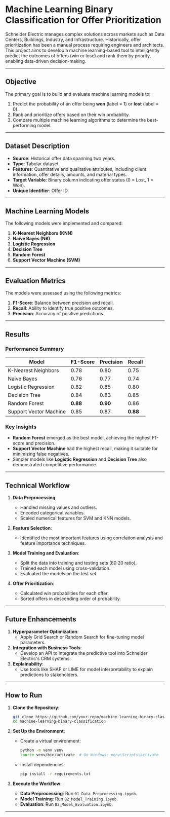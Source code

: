 
# **Machine Learning Binary Classification for Offer Prioritization**

Schneider Electric manages complex solutions across markets such as Data Centers, Buildings, Industry, and Infrastructure. Historically, offer prioritization has been a manual process requiring engineers and architects. This project aims to develop a machine learning-based tool to intelligently predict the outcomes of offers (win or lose) and rank them by priority, enabling data-driven decision-making.

---

## **Objective**
The primary goal is to build and evaluate machine learning models to:
1. Predict the probability of an offer being **won** (label = 1) or **lost** (label = 0).
2. Rank and prioritize offers based on their win probability.
3. Compare multiple machine learning algorithms to determine the best-performing model.

---

## **Dataset Description**
- **Source**: Historical offer data spanning two years.
- **Type**: Tabular dataset.
- **Features**: Quantitative and qualitative attributes, including client information, offer details, amounts, and material types.
- **Target Variable**: Binary column indicating offer status (0 = Lost, 1 = Won).
- **Unique Identifier**: Offer ID.

---

## **Machine Learning Models**
The following models were implemented and compared:
1. **K-Nearest Neighbors (KNN)**
2. **Naive Bayes (NB)**
3. **Logistic Regression**
4. **Decision Tree**
5. **Random Forest**
6. **Support Vector Machine (SVM)**

---

## **Evaluation Metrics**
The models were assessed using the following metrics:
1. **F1-Score**: Balance between precision and recall.
2. **Recall**: Ability to identify true positive outcomes.
3. **Precision**: Accuracy of positive predictions.

---

## **Results**
### **Performance Summary**

| **Model**             | **F1-Score** | **Precision** | **Recall** |
|------------------------|--------------|---------------|------------|
| K-Nearest Neighbors    | 0.78         | 0.80          | 0.75       |
| Naive Bayes            | 0.76         | 0.77          | 0.74       |
| Logistic Regression    | 0.82         | 0.85          | 0.80       |
| Decision Tree          | 0.84         | 0.83          | 0.85       |
| Random Forest          | **0.88**     | **0.90**      | 0.86       |
| Support Vector Machine | 0.85         | 0.87          | **0.88**   |

### **Key Insights**
- **Random Forest** emerged as the best model, achieving the highest F1-score and precision.
- **Support Vector Machine** had the highest recall, making it suitable for minimizing false negatives.
- Simpler models like **Logistic Regression** and **Decision Tree** also demonstrated competitive performance.

---

## **Technical Workflow**
1. **Data Preprocessing**:
   - Handled missing values and outliers.
   - Encoded categorical variables.
   - Scaled numerical features for SVM and KNN models.

2. **Feature Selection**:
   - Identified the most important features using correlation analysis and feature importance techniques.

3. **Model Training and Evaluation**:
   - Split the data into training and testing sets (80:20 ratio).
   - Trained each model using cross-validation.
   - Evaluated the models on the test set.

4. **Offer Prioritization**:
   - Calculated win probabilities for each offer.
   - Sorted offers in descending order of probability.

---

## **Future Enhancements**
1. **Hyperparameter Optimization**:
   - Apply Grid Search or Random Search for fine-tuning model parameters.
2. **Integration with Business Tools**:
   - Develop an API to integrate the predictive tool into Schneider Electric's CRM systems.
3. **Explainability**:
   - Use tools like SHAP or LIME for model interpretability to explain predictions to stakeholders.

---

## **How to Run**
1. **Clone the Repository**:
   ```bash
   git clone https://github.com/your-repo/machine-learning-binary-classification.git
   cd machine-learning-binary-classification
   ```

2. **Set Up the Environment**:
   - Create a virtual environment:
     ```bash
     python -m venv venv
     source venv/bin/activate  # On Windows: venv\Scripts\activate
     ```
   - Install dependencies:
     ```bash
     pip install -r requirements.txt
     ```

3. **Execute the Workflow**:
   - **Data Preprocessing**: Run `01_Data_Preprocessing.ipynb`.
   - **Model Training**: Run `02_Model_Training.ipynb`.
   - **Evaluation**: Run `03_Model_Evaluation.ipynb`.

---

